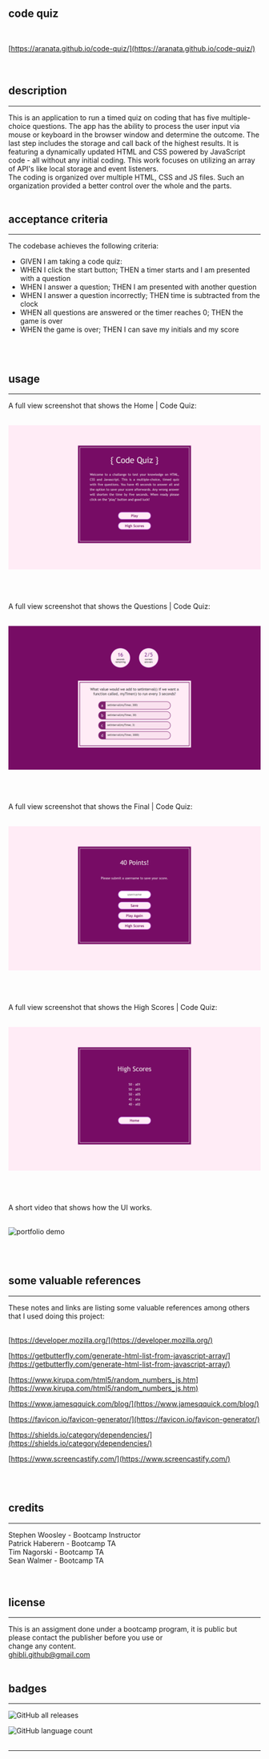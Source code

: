 <br>

## **code quiz**<br>
<br>

[https://aranata.github.io/code-quiz/](https://aranata.github.io/code-quiz/)<br>
<br>
<br>

## description

***
 This is an application to run a timed quiz on coding that has five multiple-choice questions. The app has the ability to
 process the user input via mouse or keyboard in the browser window and determine the outcome. The last step includes
 the storage and call back of the highest results. It is featuring a dynamically updated HTML and CSS powered by JavaScript
 code - all without any initial coding. This work focuses on utilizing an array of API's like local storage and event listeners.<br>
The coding is organized over multiple HTML, CSS and JS files. Such an organization provided a better control over the whole and the parts.  
<br>

## acceptance criteria

***

The codebase achieves the following criteria:<br>

* GIVEN I am taking a code quiz:<br>
* WHEN I click the start button; THEN a timer starts and I am presented with a question<br>
* WHEN I answer a question; THEN I am presented with another question<br>
* WHEN I answer a question incorrectly; THEN time is subtracted from the clock<br>
* WHEN all questions are answered or the timer reaches 0; THEN the game is over<br>
* WHEN the game is over; THEN I can save my initials and my score<br>

<br>
<br>

## usage

***

A full view screenshot that shows the Home | Code Quiz:<br>
<br>

![alt text](assets/images/scrshot-home.png)

<br>
<br>

A full view screenshot that shows the Questions | Code Quiz:<br>
<br>

![alt text](assets/images/scrshot-questions.png)

<br>
<br>

A full view screenshot that shows the Final | Code Quiz:<br>
<br>

![alt text](assets/images/scrshot-final.png)

<br>
<br>

A full view screenshot that shows the High Scores | Code Quiz:<br>
<br>

![alt text](assets/images/scrshot-highscores.png)

<br>
<br>

A short video that shows how the UI works.<br>
<br>

![portfolio demo](assets/images/code-quiz.gif)

<br>
<br>

## some valuable references

***

These notes and links are listing some valuable references among others that I used doing this project:<br>
<br>

[https://developer.mozilla.org/](https://developer.mozilla.org/)

[https://getbutterfly.com/generate-html-list-from-javascript-array/](https://getbutterfly.com/generate-html-list-from-javascript-array/)

[https://www.kirupa.com/html5/random_numbers_js.htm](https://www.kirupa.com/html5/random_numbers_js.htm)

[https://www.jamesqquick.com/blog/](https://www.jamesqquick.com/blog/) 

[https://favicon.io/favicon-generator/](https://favicon.io/favicon-generator/)

[https://shields.io/category/dependencies/](https://shields.io/category/dependencies/)

[https://www.screencastify.com/](https://www.screencastify.com/)

<br>
<br>

## credits

***

Stephen Woosley - Bootcamp Instructor<br>
Patrick Haberern - Bootcamp TA<br>
Tim Nagorski - Bootcamp TA<br>
Sean Walmer - Bootcamp TA<br>
<br>
<br>

## license

***

This is an assigment done under a bootcamp program, it is public but please contact the publisher before you use or<br>
change any content.<br>
ghibli.github@gmail.com
<br>
<br>

## badges

***

![GitHub all releases](https://img.shields.io/github/downloads/AranATA/accessible-horiseon/total)

![GitHub language count](https://img.shields.io/github/languages/count/AranATA/accessible-horiseon)
<br>
<br>

---
